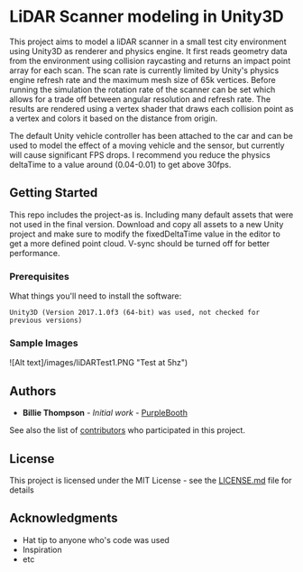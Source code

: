 # LiDAR Scanner modeling in Unity3D

This project aims to model a liDAR scanner in a small test city environment using Unity3D as renderer and physics engine. It first reads geometry data from the environment using collision raycasting and returns an impact point array for each  scan. The scan rate is currently limited by Unity's physics engine refresh rate and the maximum mesh size of 65k vertices. Before running the simulation the rotation rate of the scanner can be set which allows for a trade off between angular resolution and refresh rate. The results are rendered using a vertex shader that draws each collision point as a vertex and colors it based on the distance from origin.

The default Unity vehicle controller has been attached to the car and can be used to model the effect of a moving vehicle and the sensor, but currently will cause significant FPS drops. I recommend you reduce the physics deltaTime to a value around (0.04-0.01) to get above 30fps.

## Getting Started

This repo includes the project-as is. Including many default assets that were not used in the final version. Download and copy all assets to a new Unity project and make sure to modify the fixedDeltaTime value in the editor to get a more defined point cloud. V-sync should be turned off for better performance.

### Prerequisites

What things you'll need to install the software:

```
Unity3D (Version 2017.1.0f3 (64-bit) was used, not checked for previous versions)
```

### Sample Images

![Alt text]/images/liDARTest1.PNG "Test at 5hz")

## Authors

* **Billie Thompson** - *Initial work* - [PurpleBooth](https://github.com/PurpleBooth)

See also the list of [contributors](https://github.com/your/project/contributors) who participated in this project.

## License

This project is licensed under the MIT License - see the [LICENSE.md](LICENSE.md) file for details

## Acknowledgments

* Hat tip to anyone who's code was used
* Inspiration
* etc
